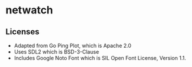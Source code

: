# netwatch

## Licenses

- Adapted from Go Ping Plot, which is Apache 2.0
- Uses SDL2 which is BSD-3-Clause
- Includes Google Noto Font which is SIL Open Font License, Version 1.1.